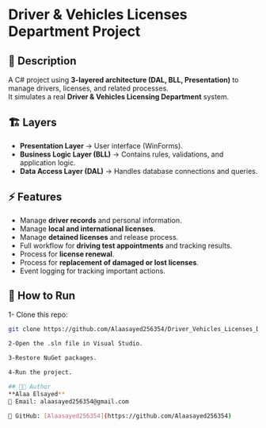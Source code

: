 # Driver & Vehicles Licenses Department Project  

## 📌 Description
A C# project using **3-layered architecture (DAL, BLL, Presentation)** to manage drivers, licenses, and related processes.  
It simulates a real **Driver & Vehicles Licensing Department** system.

## 🏗️ Layers
- **Presentation Layer** → User interface (WinForms).  
- **Business Logic Layer (BLL)** → Contains rules, validations, and application logic.  
- **Data Access Layer (DAL)** → Handles database connections and queries.  

## ⚡ Features
- Manage **driver records** and personal information.  
- Manage **local and international licenses**.  
- Manage **detained licenses** and release process.  
- Full workflow for **driving test appointments** and tracking results.  
- Process for **license renewal**.  
- Process for **replacement of damaged or lost licenses**.  
- Event logging for tracking important actions.  

## 🚀 How to Run
1- Clone this repo:
   ```bash
   git clone https://github.com/Alaasayed256354/Driver_Vehicles_Licenses_Department_Project-.git

2-Open the .sln file in Visual Studio.

3-Restore NuGet packages.

4-Run the project.

## 👨‍💻 Author
**Alaa Elsayed**  
📧 Email: alaasayed256354@gmail.com  

🔗 GitHub: [Alaasayed256354](https://github.com/Alaasayed256354)




